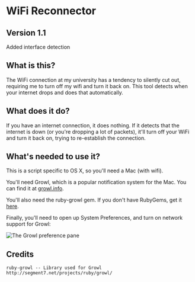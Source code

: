 WiFi Reconnector
=================


Version 1.1
----------
Added interface detection


What is this?
-----------------

The WiFi connection at my university has a tendency to silently cut out, requiring me to turn off my wifi and turn it back on. This tool detects when your internet drops and does that automatically.

What does it do?
-----------------

If you have an internet connection, it does nothing. If it detects that the internet is down (or you're dropping a lot of packets), it'll turn off your WiFi and turn it back on, trying to re-establish the connection.

What's needed to use it?
-----------------

This is a script specific to OS X, so you'll need a Mac (with wifi). 

You'll need Growl, which is a popular notification system for the Mac. You can find it at [growl.info](http://growl.info).

You'll also need the ruby-growl gem. If you don't have RubyGems, get it [here](http://rubygems.org/pages/download).

Finally, you'll need to open up System Preferences, and turn on network support for Growl:

![The Growl preference pane](http://img.skitch.com/20100717-deu4p3xgiiat89jnrwqdixicuf.png)

Credits
----------------

    ruby-growl -- Library used for Growl               http://segment7.net/projects/ruby/growl/


